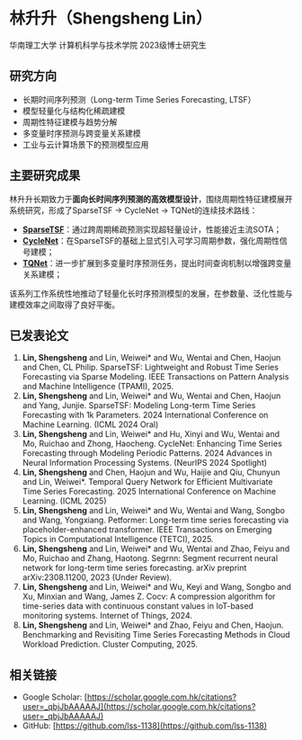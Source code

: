# 林升升（Shengsheng Lin）

华南理工大学 计算机科学与技术学院 2023级博士研究生 

## 研究方向

- 长期时间序列预测（Long-term Time Series Forecasting, LTSF）
- 模型轻量化与结构化稀疏建模
- 周期性特征建模与趋势分解
- 多变量时序预测与跨变量关系建模
- 工业与云计算场景下的预测模型应用

## 主要研究成果

林升升长期致力于**面向长时间序列预测的高效模型设计**，围绕周期性特征建模展开系统研究，形成了SparseTSF → CycleNet → TQNet的连续技术路线：

- **[SparseTSF](https://github.com/lss-1138/SparseTSF)**：通过跨周期稀疏预测实现超轻量设计，性能接近主流SOTA；
- **[CycleNet](https://github.com/ACAT-SCUT/CycleNet)**：在SparseTSF的基础上显式引入可学习周期参数，强化周期性信号建模；
- **[TQNet](https://github.com/ACAT-SCUT/TQNet)**：进一步扩展到多变量时序预测任务，提出时间查询机制以增强跨变量关系建模；

该系列工作系统性地推动了轻量化长时序预测模型的发展，在参数量、泛化性能与建模效率之间取得了良好平衡。

## 已发表论文

1. **Lin, Shengsheng** and Lin, Weiwei* and Wu, Wentai and Chen, Haojun and Chen, CL Philip. SparseTSF: Lightweight and Robust Time Series Forecasting via Sparse Modeling. IEEE Transactions on Pattern Analysis and Machine Intelligence (TPAMI), 2025.
2. **Lin, Shengsheng** and Lin, Weiwei* and Wu, Wentai and Chen, Haojun and Yang, Junjie. SparseTSF: Modeling Long-term Time Series Forecasting with 1k Parameters. 2024 International Conference on Machine Learning. (ICML 2024 Oral)
3. **Lin, Shengsheng** and Lin, Weiwei* and Hu, Xinyi and Wu, Wentai and Mo, Ruichao and Zhong, Haocheng. CycleNet: Enhancing Time Series Forecasting through Modeling Periodic Patterns. 2024 Advances in Neural Information Processing Systems. (NeurIPS 2024 Spotlight)
4. **Lin, Shengsheng** and Chen, Haojun and Wu, Haijie and Qiu, Chunyun and Lin, Weiwei*. Temporal Query Network for Efficient Multivariate Time Series Forecasting. 2025 International Conference on Machine Learning. (ICML 2025)
5. **Lin, Shengsheng** and Lin, Weiwei* and Wu, Wentai and Wang, Songbo and Wang, Yongxiang. Petformer: Long-term time series forecasting via placeholder-enhanced transformer. IEEE Transactions on Emerging Topics in Computational Intelligence (TETCI), 2025.
6. **Lin, Shengsheng** and Lin, Weiwei* and Wu, Wentai and Zhao, Feiyu and Mo, Ruichao and Zhang, Haotong. Segrnn: Segment recurrent neural network for long-term time series forecasting. arXiv preprint arXiv:2308.11200, 2023 (Under Review).
7. **Lin, Shengsheng** and Lin, Weiwei* and Wu, Keyi and Wang, Songbo and Xu, Minxian and Wang, James Z. Cocv: A compression algorithm for time-series data with continuous constant values in IoT-based monitoring systems. Internet of Things, 2024.
8. **Lin, Shengsheng** and Lin, Weiwei* and Zhao, Feiyu and Chen, Haojun. Benchmarking and Revisiting Time Series Forecasting Methods in Cloud Workload Prediction. Cluster Computing, 2025.

## 相关链接

- Google Scholar: [https://scholar.google.com.hk/citations?user=_qbjJbAAAAAJ](https://scholar.google.com.hk/citations?user=_qbjJbAAAAAJ)
- GitHub: [https://github.com/lss-1138](https://github.com/lss-1138)
